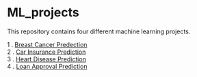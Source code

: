 # ML_projects
This repository contains four different machine learning projects.

1 . [Breast Cancer Predection](https://github.com/abhi0444/ML_Projects/tree/main/Breast%20Cancer) <br>
2 . [Car Insurance Prediction](https://github.com/abhi0444/ML_Projects/tree/main/Car%20Insurance)<br>
3 . [Heart Disease Prediction](https://github.com/abhi0444/ML_Projects/tree/main/Heart%20Disease%20Prediction)<br>
4 . [Loan Approval Prediction](https://github.com/abhi0444/ML_Projects/tree/main/Loan%20Approval%20Project)<br>
